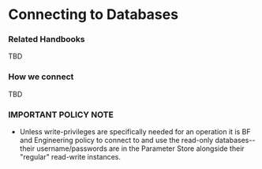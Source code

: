 # Connecting to Databases 

### Related Handbooks

TBD

### How we connect 

TBD

### IMPORTANT POLICY NOTE

- Unless write-privileges are specifically needed for an operation it is BF and Engineering policy to connect to and use the read-only databases--their username/passwords are in the Parameter Store alongside their "regular" read-write instances.
